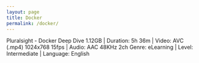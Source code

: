 ```yaml
---
layout: page
title: Docker
permalink: /docker/
---
```


Pluralsight - Docker Deep Dive 1.12GB | Duration: 5h 36m | Video: AVC (.mp4) 1024x768 15fps | Audio: AAC 48KHz 2ch Genre: eLearning | Level: Intermediate | Language: English
